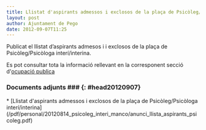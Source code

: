 ```yaml
---
title: Llistat d'aspirants admessos i exclosos de la plaça de Psicòleg/Psicòloga interí/interina
layout: post
author: Ajuntament de Pego
date: 2012-09-07T11:25
---
```

Publicat el llistat d’aspirants admesos i i exclosos de la plaça de Psicòleg/Psicòloga interí/interina.

Es pot consultar tota la informació rellevant en la corresponent secció d'[ocupació publica](/serveis/ocupacio-publica.html)

### Documents adjunts ### {: #head20120907}

<div class="pdf-list" markdown="1">
* [Llistat d'aspirants admessos i exclosos de la plaça de Psicòleg/Psicòloga interí/interina](/pdf/personal/20120814_psicoleg_interi_manco/anunci_llista_aspirants_psicoleg.pdf)
</div>